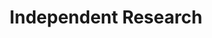 ---
layout: course-page
title: Independent Research
instructor:
  - name: Dr. Joe Thorstenson
    url: instructional/DrJoeThorstenson
coursename: KAMSC RESEARCH TEAM
description: "An independent research course wherein junior and senior students are placed with research mentors in the community or at KAMSC. In collaboration with a mentor, they develop a research proposal and, from early in the fall until the end of February, carry out the research at the mentor’s work site. This research averages 6-8 hours per week after the classes at KAMSC. Milestones are measured and students participate in regular meetings, science seminars and science fair competitions. (by application only)"
---
